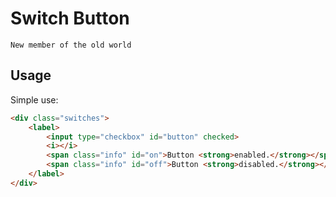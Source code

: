 # Switch Button
`New member of the old world`

Usage
-----

Simple use:
```html
<div class="switches">
    <label>
        <input type="checkbox" id="button" checked>
        <i></i>
        <span class="info" id="on">Button <strong>enabled.</strong></span>
        <span class="info" id="off">Button <strong>disabled.</strong></span>
    </label>
</div>
```
